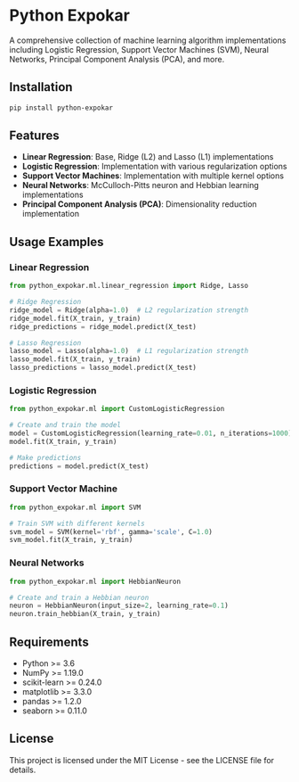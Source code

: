 # Python Expokar

A comprehensive collection of machine learning algorithm implementations including Logistic Regression, Support Vector Machines (SVM), Neural Networks, Principal Component Analysis (PCA), and more.

## Installation

```bash
pip install python-expokar
```

## Features

- **Linear Regression**: Base, Ridge (L2) and Lasso (L1) implementations
- **Logistic Regression**: Implementation with various regularization options
- **Support Vector Machines**: Implementation with multiple kernel options
- **Neural Networks**: McCulloch-Pitts neuron and Hebbian learning implementations
- **Principal Component Analysis (PCA)**: Dimensionality reduction implementation

## Usage Examples

### Linear Regression
```python
from python_expokar.ml.linear_regression import Ridge, Lasso

# Ridge Regression
ridge_model = Ridge(alpha=1.0)  # L2 regularization strength
ridge_model.fit(X_train, y_train)
ridge_predictions = ridge_model.predict(X_test)

# Lasso Regression
lasso_model = Lasso(alpha=1.0)  # L1 regularization strength
lasso_model.fit(X_train, y_train)
lasso_predictions = lasso_model.predict(X_test)
```

### Logistic Regression
```python
from python_expokar.ml import CustomLogisticRegression

# Create and train the model
model = CustomLogisticRegression(learning_rate=0.01, n_iterations=1000)
model.fit(X_train, y_train)

# Make predictions
predictions = model.predict(X_test)
```

### Support Vector Machine
```python
from python_expokar.ml import SVM

# Train SVM with different kernels
svm_model = SVM(kernel='rbf', gamma='scale', C=1.0)
svm_model.fit(X_train, y_train)
```

### Neural Networks
```python
from python_expokar.ml import HebbianNeuron

# Create and train a Hebbian neuron
neuron = HebbianNeuron(input_size=2, learning_rate=0.1)
neuron.train_hebbian(X_train, y_train)
```

## Requirements

- Python >= 3.6
- NumPy >= 1.19.0
- scikit-learn >= 0.24.0
- matplotlib >= 3.3.0
- pandas >= 1.2.0
- seaborn >= 0.11.0

## License

This project is licensed under the MIT License - see the LICENSE file for details.